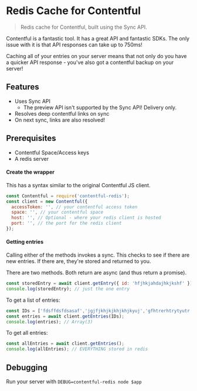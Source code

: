 # Redis Cache for Contentful
> Redis cache for Contentful, built using the Sync API. 

Contentful is a fantastic tool. It has a great API and fantastic SDKs. The only issue with it is that API responses can take up to 750ms!

Caching all of your entries on your server means that not only do you have a quicker API response - you've also got a contentful backup on your server!

## Features
* Uses Sync API
  * The preview API isn't supported by the Sync API! Delivery only.
* Resolves deep contentful links on sync
* On next sync, links are also resolved!

## Prerequisites
* Contentful Space/Access keys
* A redis server

#### Create the wrapper
This has a syntax similar to the original Contentful JS client.
```js
const Contentful = require('contentful-redis');
const client = new Contentful({
  accessToken: '', // your contentful access token
  space: '', // your contentful space
  host: '', // Optional - where your redis client is hosted
  port: '', // the port for the redis client
});
```

#### Getting entries
Calling either of the methods invokes a sync. This checks to see if there are new entries. If there are, they're stored and returned to you.

There are two methods. Both return are async (and thus return a promise).
```js
const storedEntry = await client.getEntry({ id: 'hfjhkjahdajhkjkshf' });
console.log(storedEntry); // just the one entry
```

To get a list of entries:
```js
const IDs = ['fdsffdsfdsasaf','jgjfjkhjkjkhjkhjkyuj','gfhtrerhtrytyutr'];
const entries = await client.getEntries(IDs);
console.log(entries); // Array(3)
```

To get all entries:
```js
const allEntries = await client.getEntries();
console.log(allEntries); // EVERYTHING stored in redis
```

## Debugging
Run your server with `DEBUG=contentful-redis node $app`